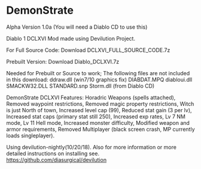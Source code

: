 # DemonStrate
Alpha Version 1.0a
(You will need a Diablo CD to use this)

Diablo 1 DCLXVI Mod made using Devilution Project.

For Full Source Code:
Download DCLXVI_FULL_SOURCE_CODE.7z

Prebuilt Version:
Download Diablo_DCLXVI.7z

Needed for Prebuilt or Source to work;
The following files are not included in this download:
ddraw.dll (win7/10 graphics fix)
DIABDAT.MPQ
diabloui.dll
SMACKW32.DLL
STANDARD.snp
Storm.dll (from Diablo CD)

DemonStrate DCLXVI Features:
Horadric Weapons (spells attached),
Removed waypoint restrictions,
Removed magic property restrictions,
Witch is just North of town,
Increased level cap (99),
Reduced stat gain (3 per lv),
Increased stat caps (primary stat still 250),
Increased exp rates,
Lv 7 NM mode,
Lv 11 Hell mode,
Increased monster difficulty,
Modified weapon and armor requirements,
Removed Multiplayer (black screen crash, MP currently loads singleplayer).

Using devilution-nightly(10/20/18).
Also for more information or more detailed instructions on installing see.
https://github.com/diasurgical/devilution
